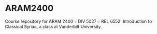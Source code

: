 # ARAM2400
Course repository for ARAM 2400 ܀ DIV 5027 ܀ REL 6552: Introduction to Classical Syriac, a class at Vanderbilt University.
